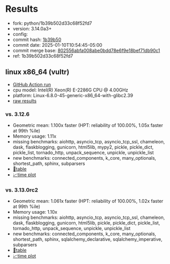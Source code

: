 # Results

- fork: python/1b39b502d33c68f52fd7
- version: 3.14.0a3+
- config: 
- commit hash: [1b39b50](https://github.com/python/cpython/commit/1b39b50)
- commit date: 2025-01-10T10:54:45-05:00
- commit merge base: [802556abfa008abe0bdd78e6f9e18bef71db90c1](https://github.com/python/cpython/commit/802556abfa008abe0bdd78e6f9e18bef71db90c1)
- ref: 1b39b502d33c68f52fd7

## linux x86_64 (vultr)

- [GitHub Action run](https://github.com/facebookexperimental/free-threading-benchmarking/actions/runs/12719509421)
- cpu model: Intel(R) Xeon(R) E-2286G CPU @ 4.00GHz
- platform: Linux-6.8.0-45-generic-x86_64-with-glibc2.39
- [raw results](bm-20250110-vultr-x86_64-python-1b39b502d33c68f52fd7-3.14.0a3%2B-1b39b50.json)

### vs. 3.12.6

- Geometric mean: 1.100x faster (HPT: reliability of 100.00%, 1.05x faster at 99th %ile)
- Memory usage: 1.11x
- missing benchmarks: aiohttp, asyncio_tcp, asyncio_tcp_ssl, chameleon, dask, flaskblogging, gunicorn, html5lib, mypy2, pickle, pickle_dict, pickle_list, tornado_http, unpack_sequence, unpickle, unpickle_list
- new benchmarks: connected_components, k_core, many_optionals, shortest_path, sphinx, subparsers
- [📄table](bm-20250110-vultr-x86_64-python-1b39b502d33c68f52fd7-3.14.0a3%2B-1b39b50-vs-3.12.6.md)
- [📈time plot](bm-20250110-vultr-x86_64-python-1b39b502d33c68f52fd7-3.14.0a3%2B-1b39b50-vs-3.12.6.svg)

### vs. 3.13.0rc2

- Geometric mean: 1.061x faster (HPT: reliability of 100.00%, 1.02x faster at 99th %ile)
- Memory usage: 1.10x
- missing benchmarks: aiohttp, asyncio_tcp, asyncio_tcp_ssl, chameleon, dask, flaskblogging, gunicorn, html5lib, pickle, pickle_dict, pickle_list, tornado_http, unpack_sequence, unpickle, unpickle_list
- new benchmarks: connected_components, k_core, many_optionals, shortest_path, sphinx, sqlalchemy_declarative, sqlalchemy_imperative, subparsers
- [📄table](bm-20250110-vultr-x86_64-python-1b39b502d33c68f52fd7-3.14.0a3%2B-1b39b50-vs-3.13.0rc2.md)
- [📈time plot](bm-20250110-vultr-x86_64-python-1b39b502d33c68f52fd7-3.14.0a3%2B-1b39b50-vs-3.13.0rc2.svg)

